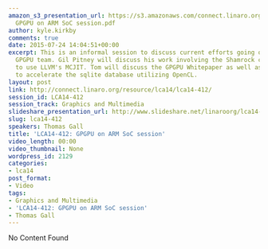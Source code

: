 ```yaml
---
amazon_s3_presentation_url: https://s3.amazonaws.com/connect.linaro.org/lca14/presentations/LCA14-412-
  GPGPU on ARM SoC session.pdf
author: kyle.kirkby
comments: true
date: 2015-07-24 14:04:51+00:00
excerpt: This is an informal session to discuss current efforts going on within the
  GPGPU team. Gil Pitney will discuss his work involving the Shamrock change over
  to use LLVM's MCJIT. Tom will discuss the GPGPU Whitepaper as well as his project
  to accelerate the sqlite database utilizing OpenCL.
layout: post
link: http://connect.linaro.org/resource/lca14/lca14-412/
session_id: LCA14-412
session_track: Graphics and Multimedia
slideshare_presentation_url: http://www.slideshare.net/linaroorg/lca14-412-gpgpuonarmsocsession
slug: lca14-412
speakers: Thomas Gall
title: 'LCA14-412: GPGPU on ARM SoC session'
video_length: 00:00
video_thumbnail: None
wordpress_id: 2129
categories:
- lca14
post_format:
- Video
tags:
- Graphics and Multimedia
- 'LCA14-412: GPGPU on ARM SoC session'
- Thomas Gall
---
```


No Content Found
